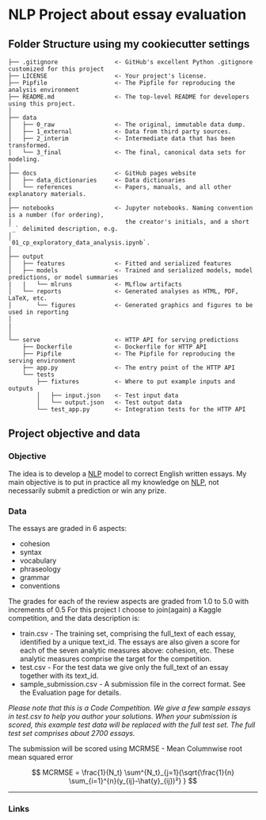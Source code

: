 
# NLP Project about essay evaluation

## Folder Structure using my cookiecutter settings


    ├── .gitignore                <- GitHub's excellent Python .gitignore customized for this project
    ├── LICENSE                   <- Your project's license.
    ├── Pipfile                   <- The Pipfile for reproducing the analysis environment
    ├── README.md                 <- The top-level README for developers using this project.
    │
    ├── data
    │   ├── 0_raw                 <- The original, immutable data dump.
    │   ├── 1_external            <- Data from third party sources.
    │   ├── 2_interim             <- Intermediate data that has been transformed.
    │   └── 3_final               <- The final, canonical data sets for modeling.
    │
    ├── docs                      <- GitHub pages website
    │   ├── data_dictionaries     <- Data dictionaries
    │   └── references            <- Papers, manuals, and all other explanatory materials.
    │
    ├── notebooks                 <- Jupyter notebooks. Naming convention is a number (for ordering),
    │                                the creator's initials, and a short `_` delimited description, e.g.
    │                                `01_cp_exploratory_data_analysis.ipynb`.
    │
    ├── output
    │   ├── features              <- Fitted and serialized features
    │   ├── models                <- Trained and serialized models, model predictions, or model summaries
    |   |   └── mlruns            <- MLflow artifacts 
    │   └── reports               <- Generated analyses as HTML, PDF, LaTeX, etc.
    │       └── figures           <- Generated graphics and figures to be used in reporting
    │
    |
    │
    └── serve                     <- HTTP API for serving predictions
        ├── Dockerfile            <- Dockerfile for HTTP API
        ├── Pipfile               <- The Pipfile for reproducing the serving environment
        ├── app.py                <- The entry point of the HTTP API
        └── tests
            ├── fixtures          <- Where to put example inputs and outputs
            │   ├── input.json    <- Test input data
            │   └── output.json   <- Test output data
            └── test_app.py       <- Integration tests for the HTTP API

## Project objective and data

### Objective

The idea is to develop a [NLP] model to correct English written essays.
My main objective is to put in practice all my knowledge on [NLP], not necessarily submit a prediction or win any prize.

### Data

The essays are graded in 6 aspects:

* cohesion
* syntax
* vocabulary
* phraseology
* grammar
* conventions

The grades for each of the review aspects are graded from 1.0 to 5.0 with increments of 0.5
For this project I choose to join(again) a Kaggle competition, and the data description is:

* train.csv - The training set, comprising the full_text of each essay, identified by a unique text_id. The essays are also given a score for each of the seven analytic measures above: cohesion, etc. These analytic measures comprise the target for the competition.
* test.csv - For the test data we give only the full_text of an essay together with its text_id.
* sample_submission.csv - A submission file in the correct format. See the Evaluation page for details.

*Please note that this is a Code Competition. We give a few sample essays in test.csv to help you author your solutions. When your submission is scored, this example test data will be replaced with the full test set. The full test set comprises about 2700 essays.*

The submission will be scored using MCRMSE - Mean Columnwise root mean squared error

$$ MCRMSE = \frac{1}{N_t} \sum^{N_t}_{j=1}{\sqrt{\frac{1}{n} \sum_{i=1}^{n}(y_{ij}-\hat{y}_{ij})²} } $$
































------

### Links


[NLP]: https://www.ibm.com/cloud/learn/natural-language-processing#:~:text=Natural%20language%20processing%20(NLP)%20refers,same%20way%20human%20beings%20can.

[cohesion]:https://en.wikipedia.org/wiki/Cohesion_(linguistics)
[syntax]:https://en.wikipedia.org/wiki/Syntax
[vocabulary]: https://bit.ly/3Talycd
[phraseology]: https://en.wikipedia.org/wiki/Phraseology
[grammar]: https://en.wikipedia.org/wiki/Grammar
[conventions]: --